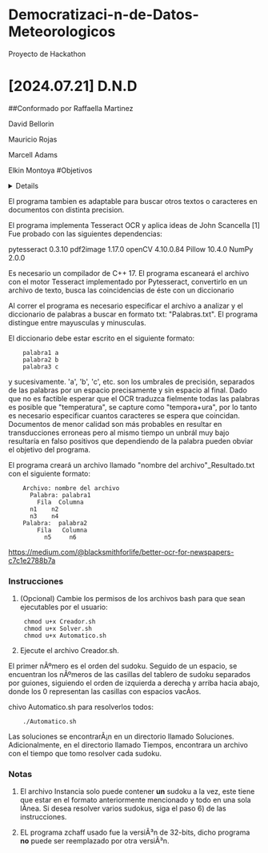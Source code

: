 # Democratizaci-n-de-Datos-Meteorologicos
Proyecto de Hackathon
#  [2024.07.21]	D.N.D
##Conformado por
Raffaella Martinez

David Bellorin

Mauricio Rojas

Marcell Adams

Elkin Montoya
#Objetivos
<details>
Este programa tiene como objetivo extraer data de scans de documentos con datos meteorológicos. Fue realizado durante el evento Hackathon CoAfina 2024 por el grupo D.N.D.
</details>


El programa tambien es adaptable para buscar otros textos o caracteres en documentos con distinta precision.

<implementacion>
El programa implementa Tesseract OCR y aplica ideas de John Scancella [1]
Fue probado con las siguientes dependencias:

  pytesseract  0.3.10 
  pdf2image    1.17.0 
  openCV       4.10.0.84 
  Pillow       10.4.0 
  NumPy        2.0.0
	
</implementacion>
<requerimientos>
Es necesario un compilador de C++ 17. El programa escaneará el archivo con el motor Tesseract implementado por Pytesseract, convertirlo en un archivo de texto, busca las coincidencias de éste con un diccionario 

Al correr el programa es necesario especificar el archivo a analizar y el diccionario de palabras a buscar en formato txt: "Palabras.txt". El programa distingue entre mayusculas y minusculas.

El diccionario debe estar escrito en el siguiente formato:

		palabra1 a
		palabra2 b
		palabra3 c
  
y sucesivamente. 'a', 'b', 'c', etc. son los umbrales de precisión, separados de las palabras por un espacio precisamente y sin espacio al final. Dado que no es factible esperar que el OCR traduzca fielmente todas las palabras es posible que "temperatura", se capture como "tempora+ura", por lo tanto es necesario especificar cuantos caracteres se espera que coincidan. Documentos de menor calidad son más probables en resultar en transducciones erroneas pero al mismo tiempo un unbrál muy bajo resultaría en falso positivos que dependiendo de la palabra pueden obviar el objetivo del programa. 

El programa creará un archivo llamado "nombre del archivo"_Resultado.txt con el siguiente formato:

		Archivo: nombre del archivo
		  Palabra: palabra1
		    Fila  Columna
          n1    n2
          n3    n4
  		Palabra:  palabra2
		    Fila   Columna
		      n5     n6   
</requerimientos>

https://medium.com/@blacksmithforlife/better-ocr-for-newspapers-c7c1e2788b7a



### Instrucciones
1) (Opcional) Cambie los permisos de los archivos bash para que sean ejecutables por el usuario:

		chmod u+x Creador.sh
		chmod u+x Solver.sh
		chmod u+x Automatico.sh

2) Ejecute el archivo Creador.sh.

	

El primer nÃºmero es el orden del sudoku. Seguido de un espacio, se encuentran los nÃºmeros de las casillas del tablero de sudoku separados por guiones, siguiendo el orden de izquierda a derecha y arriba hacia abajo, donde los 0 representan las casillas con espacios vacÃ­os.

chivo Automatico.sh para resolverlos todos: 

		./Automatico.sh

Las soluciones se encontrarÃ¡n en un directorio llamado Soluciones. Adicionalmente, en el directorio llamado Tiempos, encontrara un archivo con el tiempo que tomo resolver cada sudoku.
### Notas
1) El archivo Instancia solo puede contener **un** sudoku a la vez, este tiene que estar en el formato anteriormente mencionado y todo en una sola lÃ­nea. Si desea resolver varios sudokus, siga el paso 6) de las instrucciones.

2) EL programa zchaff usado fue la versiÃ³n de 32-bits, dicho programa **no** puede ser reemplazado por otra versiÃ³n.
